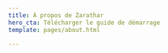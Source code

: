 ```yaml
---
title: À propos de Zarathar
hero_cta: Télécharger le guide de démarrage
template: pages/about.html

---
```

